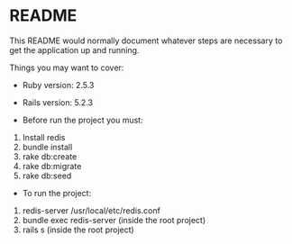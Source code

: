 # README

This README would normally document whatever steps are necessary to get the
application up and running.

Things you may want to cover:

* Ruby version: 2.5.3

* Rails version: 5.2.3

* Before run the project you must:

1. Install redis
2. bundle install
3. rake db:create
4. rake db:migrate
5. rake db:seed

* To run the project:

1. redis-server /usr/local/etc/redis.conf
2. bundle exec redis-server (inside the root project)
3. rails s (inside the root project)
